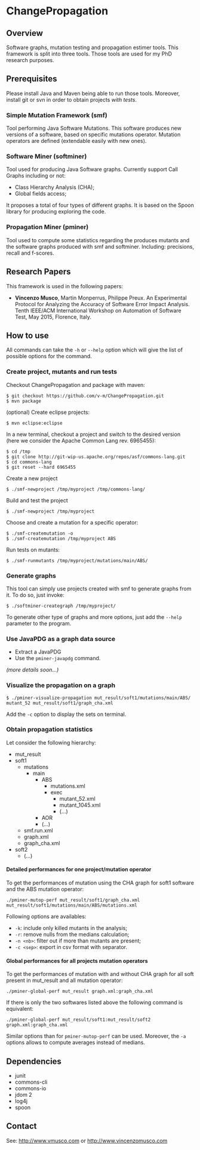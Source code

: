 # ChangePropagation

## Overview
Software graphs, mutation testing and propagation estimer tools.
This framework is split into three tools.
Those tools are used for my PhD research purposes.

## Prerequisites

Please install Java and Maven being able to run those tools.
Moreover, install git or svn in order to obtain projects *with tests*.

### Simple Mutation Framework (smf)
Tool performing Java Software Mutations. This software produces new versions of a software, based on specific mutations operator.
Mutation operators are defined (extendable easily with new ones).

### Software Miner (softminer)
Tool used for producing Java Software graphs. Currently support Call Graphs including or not:
- Class Hierarchy Analysis (CHA);
- Global fields access;

It proposes a total of four types of different graphs. It is based on the Spoon library for producing exploring the code.

### Propagation Miner (pminer)

Tool used to compute some statistics regarding the produces mutants and the software graphs produced with smf and softminer.
Including: precisions, recall and f-scores.

## Research Papers

This framework is used in the following papers:

- __Vincenzo Musco__, Martin Monperrus, Philippe Preux. An Experimental Protocol for Analyzing the Accuracy of Software Error Impact Analysis. Tenth IEEE/ACM International Workshop on Automation of Software Test, May 2015, Florence, Italy.

## How to use

All commands can take the ``-h`` or ``--help`` option which will give the list of possible options for the command.

### Create project, mutants and run tests

Checkout ChangePropagation and package with maven:

```
$ git checkout https://github.com/v-m/ChangePropagation.git
$ mvn package
```

(optional) Create eclipse projects:

```
$ mvn eclipse:eclipse
```

In a new terminal, checkout a project and switch to the desired version (here we consider the Apache Common Lang rev. 6965455):

```
$ cd /tmp
$ git clone http://git-wip-us.apache.org/repos/asf/commons-lang.git
$ cd commons-lang
$ git reset --hard 6965455
```

Create a new project

```
$ ./smf-newproject /tmp/myproject /tmp/commons-lang/
```

Build and test the project

```
$ ./smf-newproject /tmp/myproject
```

Choose and create a mutation for a specific operator:

```
$ ./smf-createmutation -o
$ ./smf-createmutation /tmp/myproject ABS
```

Run tests on mutants:

```
$ ./smf-runmutants /tmp/myproject/mutations/main/ABS/
```

### Generate graphs

This tool can simply use projects created with smf to generate graphs from it. To do so, just invoke:

```
$ ./softminer-creategraph /tmp/myproject/
```

To generate other type of graphs and more options, just add the ``--help`` parameter to the program.

### Use JavaPDG as a graph data source

- Extract a JavaPDG
- Use the ``pminer-javapdg`` command.

*(more details soon...)*

### Visualize the propagation on a graph

```
$ ./pminer-visualize-propagation mut_result/soft1/mutations/main/ABS/ mutant_52 mut_result/soft1/graph_cha.xml
```

Add the ``-c`` option to display the sets on terminal.

### Obtain propagation statistics

Let consider the following hierarchy:

- mut_result
 - soft1
   - mutations
     - main
        - ABS
          - mutations.xml
          - exec
            - mutant_52.xml
            - mutant_1045.xml
            - (...)
        - AOR
        - (...)
   - smf.run.xml
   - graph.xml
   - graph_cha.xml
 - soft2
   - (...)

#### Detailed performances for one project/mutation operator

To get the performances of mutation using the CHA graph for soft1 software and the ABS mutation operator:

```
./pminer-mutop-perf mut_result/soft1/graph_cha.xml mut_result/soft1/mutations/main/ABS/mutations.xml
```

Following options are availables:

- ``-k``: include only killed mutants in the analysis;
- ``-r``: remove nulls from the medians calculation;
- ``-n <nb>``: filter out if more than <nb> mutants are present;
- ``-c <sep>``: export in csv format with <sep> separator.

#### Global performances for all projects mutation operators

To get the performances of mutation with and without CHA graph for all soft present in mut_result and all mutation operator:

```
./pminer-global-perf mut_result graph.xml:graph_cha.xml
```

If there is only the two softwares listed above the following command is equivalent:

```
./pminer-global-perf mut_result/soft1:mut_result/soft2 graph.xml:graph_cha.xml
```

Similar options than for ``pminer-mutop-perf`` can be used. Moreover, the ``-a`` options allows to compute averages instead of medians.

## Dependencies

 - junit
 - commons-cli
 - commons-io
 - jdom 2
 - log4j
 - spoon


## Contact

See: http://www.vmusco.com or http://www.vincenzomusco.com
